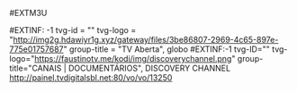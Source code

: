 #EXTM3U

#EXTINF: -1 tvg-id = "" tvg-logo = "http://img2g.hdawiyr1g.xyz/gateway/files/3be86807-2969-4c65-897e-775e01757687" group-title = "TV Aberta", globo
#EXTINF:-1 tvg-ID="" tvg-logo="https://faustinotv.me/kodi/img/discoverychannel.png"
group-title="CANAIS | DOCUMENTÁRIOS", DISCOVERY CHANNEL 
http://painel.tvdigitalsbl.net:80/vo/vo/13250

